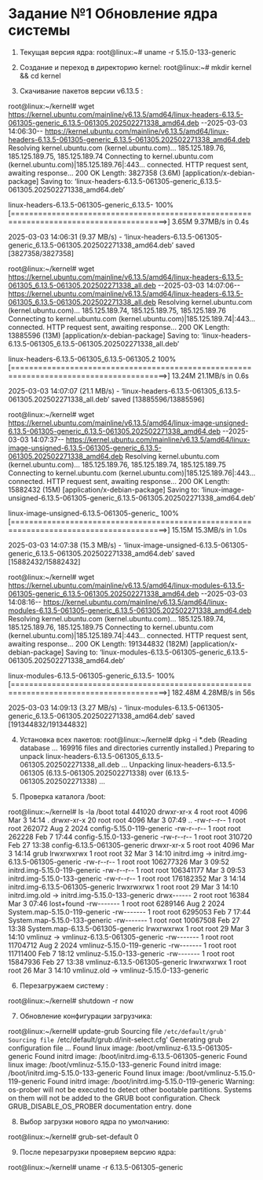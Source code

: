 # Задание №1 Обновление ядра системы


1) Текущая версия ядра:
root@linux:~# uname -r
5.15.0-133-generiс

2) Создание и переход в директорию kernel:
root@linux:~# mkdir kernel && cd kernel

3) Скачивание пакетов версии v6.13.5 :

root@linux:~/kernel# wget https://kernel.ubuntu.com/mainline/v6.13.5/amd64/linux-headers-6.13.5-061305-generic_6.13.5-061305.202502271338_amd64.deb
--2025-03-03 14:06:30--  https://kernel.ubuntu.com/mainline/v6.13.5/amd64/linux-headers-6.13.5-061305-generic_6.13.5-061305.202502271338_amd64.deb
Resolving kernel.ubuntu.com (kernel.ubuntu.com)... 185.125.189.76, 185.125.189.75, 185.125.189.74
Connecting to kernel.ubuntu.com (kernel.ubuntu.com)|185.125.189.76|:443... connected.
HTTP request sent, awaiting response... 200 OK
Length: 3827358 (3.6M) [application/x-debian-package]
Saving to: ‘linux-headers-6.13.5-061305-generic_6.13.5-061305.202502271338_amd64.deb’

linux-headers-6.13.5-061305-generic_6.13.5- 100%[========================================================================================>]   3.65M  9.37MB/s    in 0.4s    

2025-03-03 14:06:31 (9.37 MB/s) - ‘linux-headers-6.13.5-061305-generic_6.13.5-061305.202502271338_amd64.deb’ saved [3827358/3827358]

root@linux:~/kernel# wget https://kernel.ubuntu.com/mainline/v6.13.5/amd64/linux-headers-6.13.5-061305_6.13.5-061305.202502271338_all.deb
--2025-03-03 14:07:06--  https://kernel.ubuntu.com/mainline/v6.13.5/amd64/linux-headers-6.13.5-061305_6.13.5-061305.202502271338_all.deb
Resolving kernel.ubuntu.com (kernel.ubuntu.com)... 185.125.189.74, 185.125.189.75, 185.125.189.76
Connecting to kernel.ubuntu.com (kernel.ubuntu.com)|185.125.189.74|:443... connected.
HTTP request sent, awaiting response... 200 OK
Length: 13885596 (13M) [application/x-debian-package]
Saving to: ‘linux-headers-6.13.5-061305_6.13.5-061305.202502271338_all.deb’

linux-headers-6.13.5-061305_6.13.5-061305.2 100%[========================================================================================>]  13.24M  21.1MB/s    in 0.6s    

2025-03-03 14:07:07 (21.1 MB/s) - ‘linux-headers-6.13.5-061305_6.13.5-061305.202502271338_all.deb’ saved [13885596/13885596]

root@linux:~/kernel# wget https://kernel.ubuntu.com/mainline/v6.13.5/amd64/linux-image-unsigned-6.13.5-061305-generic_6.13.5-061305.202502271338_amd64.deb
--2025-03-03 14:07:37--  https://kernel.ubuntu.com/mainline/v6.13.5/amd64/linux-image-unsigned-6.13.5-061305-generic_6.13.5-061305.202502271338_amd64.deb
Resolving kernel.ubuntu.com (kernel.ubuntu.com)... 185.125.189.76, 185.125.189.74, 185.125.189.75
Connecting to kernel.ubuntu.com (kernel.ubuntu.com)|185.125.189.76|:443... connected.
HTTP request sent, awaiting response... 200 OK
Length: 15882432 (15M) [application/x-debian-package]
Saving to: ‘linux-image-unsigned-6.13.5-061305-generic_6.13.5-061305.202502271338_amd64.deb’

linux-image-unsigned-6.13.5-061305-generic_ 100%[========================================================================================>]  15.15M  15.3MB/s    in 1.0s    

2025-03-03 14:07:38 (15.3 MB/s) - ‘linux-image-unsigned-6.13.5-061305-generic_6.13.5-061305.202502271338_amd64.deb’ saved [15882432/15882432]

root@linux:~/kernel# wget https://kernel.ubuntu.com/mainline/v6.13.5/amd64/linux-modules-6.13.5-061305-generic_6.13.5-061305.202502271338_amd64.deb
--2025-03-03 14:08:16--  https://kernel.ubuntu.com/mainline/v6.13.5/amd64/linux-modules-6.13.5-061305-generic_6.13.5-061305.202502271338_amd64.deb
Resolving kernel.ubuntu.com (kernel.ubuntu.com)... 185.125.189.74, 185.125.189.76, 185.125.189.75
Connecting to kernel.ubuntu.com (kernel.ubuntu.com)|185.125.189.74|:443... connected.
HTTP request sent, awaiting response... 200 OK
Length: 191344832 (182M) [application/x-debian-package]
Saving to: ‘linux-modules-6.13.5-061305-generic_6.13.5-061305.202502271338_amd64.deb’

linux-modules-6.13.5-061305-generic_6.13.5- 100%[========================================================================================>] 182.48M  4.28MB/s    in 56s     

2025-03-03 14:09:13 (3.27 MB/s) - ‘linux-modules-6.13.5-061305-generic_6.13.5-061305.202502271338_amd64.deb’ saved [191344832/191344832]

4) Установка всех пакетов: 
root@linux:~/kernel# dpkg -i *.deb
(Reading database ... 169916 files and directories currently installed.)
Preparing to unpack linux-headers-6.13.5-061305_6.13.5-061305.202502271338_all.deb ...
Unpacking linux-headers-6.13.5-061305 (6.13.5-061305.202502271338) over (6.13.5-061305.202502271338) ...

5) Проверка каталога /boot:

root@linux:~/kernel# ls -la /boot
total 441020
drwxr-xr-x  4 root root      4096 Mar  3 14:14 .
drwxr-xr-x 20 root root      4096 Mar  3 07:49 ..
-rw-r--r--  1 root root    262072 Aug  2  2024 config-5.15.0-119-generic
-rw-r--r--  1 root root    262228 Feb  7 17:44 config-5.15.0-133-generic
-rw-r--r--  1 root root    310720 Feb 27 13:38 config-6.13.5-061305-generic
drwxr-xr-x  5 root root      4096 Mar  3 14:14 grub
lrwxrwxrwx  1 root root        32 Mar  3 14:10 initrd.img -> initrd.img-6.13.5-061305-generic
-rw-r--r--  1 root root 106277326 Mar  3 09:52 initrd.img-5.15.0-119-generic
-rw-r--r--  1 root root 106341177 Mar  3 09:53 initrd.img-5.15.0-133-generic
-rw-r--r--  1 root root 176182352 Mar  3 14:14 initrd.img-6.13.5-061305-generic
lrwxrwxrwx  1 root root        29 Mar  3 14:10 initrd.img.old -> initrd.img-5.15.0-133-generic
drwx------  2 root root     16384 Mar  3 07:46 lost+found
-rw-------  1 root root   6289146 Aug  2  2024 System.map-5.15.0-119-generic
-rw-------  1 root root   6295053 Feb  7 17:44 System.map-5.15.0-133-generic
-rw-------  1 root root  10067508 Feb 27 13:38 System.map-6.13.5-061305-generic
lrwxrwxrwx  1 root root        29 Mar  3 14:10 vmlinuz -> vmlinuz-6.13.5-061305-generic
-rw-------  1 root root  11704712 Aug  2  2024 vmlinuz-5.15.0-119-generic
-rw-------  1 root root  11711400 Feb  7 18:12 vmlinuz-5.15.0-133-generic
-rw-------  1 root root  15847936 Feb 27 13:38 vmlinuz-6.13.5-061305-generic
lrwxrwxrwx  1 root root        26 Mar  3 14:10 vmlinuz.old -> vmlinuz-5.15.0-133-generic

6) Перезагружаем систему :

root@linux:~/kernel# shutdown -r now

7) Обновление конфигурации загрузчика:

root@linux:~/kernel# update-grub
Sourcing file `/etc/default/grub'
Sourcing file `/etc/default/grub.d/init-select.cfg'
Generating grub configuration file ...
Found linux image: /boot/vmlinuz-6.13.5-061305-generic
Found initrd image: /boot/initrd.img-6.13.5-061305-generic
Found linux image: /boot/vmlinuz-5.15.0-133-generic
Found initrd image: /boot/initrd.img-5.15.0-133-generic
Found linux image: /boot/vmlinuz-5.15.0-119-generic
Found initrd image: /boot/initrd.img-5.15.0-119-generic
Warning: os-prober will not be executed to detect other bootable partitions.
Systems on them will not be added to the GRUB boot configuration.
Check GRUB_DISABLE_OS_PROBER documentation entry.
done

8) Выбор загрузки нового ядра по умолчанию:

root@linux:~/kernel# grub-set-default 0

9) После перезагрузки проверяем версию ядра:

root@linux:~/kernel# uname -r
6.13.5-061305-generic





